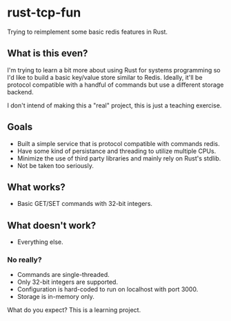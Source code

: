 # rust-tcp-fun
Trying to reimplement some basic redis features in Rust.

## What is this even?

I'm trying to learn a bit more about using Rust for systems programming so I'd 
like to build a basic key/value store similar to Redis. Ideally, it'll be protocol
compatible with a handful of commands but use a different storage backend.

I don't intend of making this a "real" project, this is just a teaching exercise.

## Goals

* Built a simple service that is protocol compatible with commands redis.
* Have some kind of persistance and threading to utilize multiple CPUs.
* Minimize the use of third party libraries and mainly rely on Rust's stdlib.
* Not be taken too seriously.

## What works?

* Basic GET/SET commands with 32-bit integers.

## What doesn't work?

* Everything else.

### No really?

* Commands are single-threaded.
* Only 32-bit integers are supported.
* Configuration is hard-coded to run on localhost with port 3000.
* Storage is in-memory only.

What do you expect? This is a learning project.